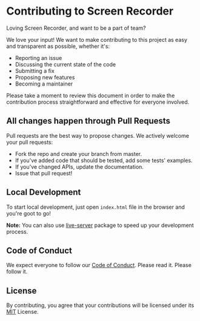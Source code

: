 # Contributing to Screen Recorder

Loving Screen Recorder, and want to be a part of team?

We love your input! We want to make contributing to this project as easy and transparent as possible, whether it's:

-   Reporting an issue
-   Discussing the current state of the code
-   Submitting a fix
-   Proposing new features
-   Becoming a maintainer

Please take a moment to review this document in order to make the contribution process straightforward and effective for everyone involved.

## All changes happen through Pull Requests

Pull requests are the best way to propose changes. We actively welcome your pull requests:

-   Fork the repo and create your branch from master.
-   If you've added code that should be tested, add some tests' examples.
-   If you've changed APIs, update the documentation.
-   Issue that pull request!

## Local Development

To start local development, just open `index.html` file in the browser and you're goot to go!

**Note:** You can also use [live-server](https://www.npmjs.com/package/live-server) package to speed up your development process.

## Code of Conduct

We expect everyone to follow our [Code of Conduct](./CODE_OF_CONDUCT.md). Please read it. Please follow it.

## License

By contributing, you agree that your contributions will be licensed under its [MIT](./LICENSE) License.
